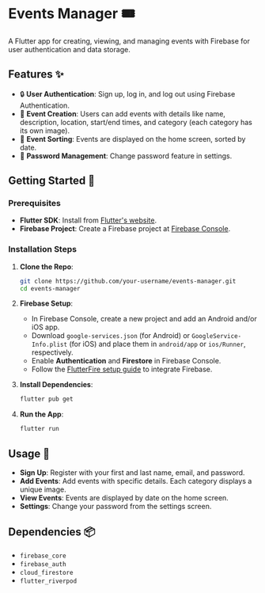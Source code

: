 # Events Manager 🎟️

A Flutter app for creating, viewing, and managing events with Firebase for user authentication and data storage.

## Features ✨

- 🔒 **User Authentication**: Sign up, log in, and log out using Firebase Authentication.
- 📅 **Event Creation**: Users can add events with details like name, description, location, start/end times, and category (each category has its own image).
- 🔄 **Event Sorting**: Events are displayed on the home screen, sorted by date.
- 🔑 **Password Management**: Change password feature in settings.

## Getting Started 🚀

### Prerequisites

- **Flutter SDK**: Install from [Flutter's website](https://flutter.dev/docs/get-started/install).
- **Firebase Project**: Create a Firebase project at [Firebase Console](https://console.firebase.google.com/).

### Installation Steps

1. **Clone the Repo**:

   ```bash
   git clone https://github.com/your-username/events-manager.git
   cd events-manager
   ```

2. **Firebase Setup**:

   - In Firebase Console, create a new project and add an Android and/or iOS app.
   - Download `google-services.json` (for Android) or `GoogleService-Info.plist` (for iOS) and place them in `android/app` or `ios/Runner`, respectively.
   - Enable **Authentication** and **Firestore** in Firebase Console.
   - Follow the [FlutterFire setup guide](https://firebase.flutter.dev/docs/overview) to integrate Firebase.

3. **Install Dependencies**:

   ```bash
   flutter pub get
   ```

4. **Run the App**:
   ```bash
   flutter run
   ```

## Usage 🎉

- **Sign Up**: Register with your first and last name, email, and password.
- **Add Events**: Add events with specific details. Each category displays a unique image.
- **View Events**: Events are displayed by date on the home screen.
- **Settings**: Change your password from the settings screen.

## Dependencies 📦

- `firebase_core`
- `firebase_auth`
- `cloud_firestore`
- `flutter_riverpod`
